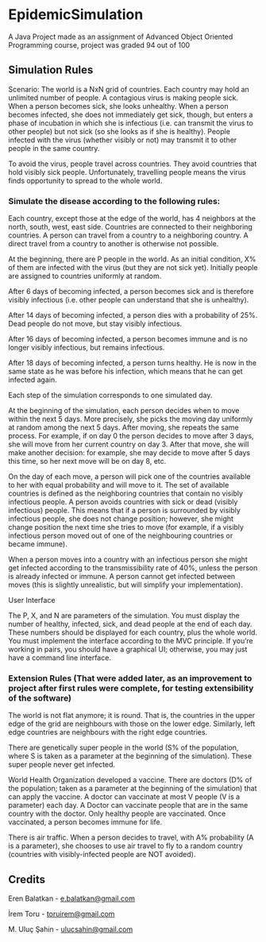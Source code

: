 # EpidemicSimulation
A Java Project made as an assignment of Advanced Object Oriented Programming course, project was graded 94 out of 100

## Simulation Rules

Scenario: The world is a NxN grid of countries. Each country may hold an unlimited number of people. A contagious virus is making people sick. When a person becomes sick, she looks unhealthy. When a person becomes infected, she does not immediately get sick, though, but enters a phase of incubation in which she is infectious (i.e. can transmit the virus to other people) but not sick (so she looks as if she is healthy). People infected with the virus (whether visibly or not) may transmit it to other people in the same country.

To avoid the virus, people travel across countries. They avoid countries that hold visibly sick people. Unfortunately, travelling people means the virus finds opportunity to spread to the whole world.

### Simulate the disease according to the following rules:

Each country, except those at the edge of the world, has 4 neighbors at the north, south, west, east side. Countries are connected to their neighboring countries. A person can travel from a country to a neighboring country. A direct travel from a country to another is otherwise not possible.

At the beginning, there are P people in the world. As an initial condition, X% of them are infected with the virus (but they are not sick yet). Initially people are assigned to countries uniformly at random.

After 6 days of becoming infected, a person becomes sick and is therefore visibly infectious (i.e. other people can understand that she is unhealthy).

After 14 days of becoming infected, a person dies with a probability of 25%. Dead people do not move, but stay visibly infectious.

After 16 days of becoming infected, a person becomes immune and is no longer visibly infectious, but remains infectious.

After 18 days of becoming infected, a person turns healthy. He is now in the same state as he was before his infection, which means that he can get infected again.

Each step of the simulation corresponds to one simulated day.

At the beginning of the simulation, each person decides when to move within the next 5 days. More precisely, she picks the moving day uniformly at random among the next 5 days. After moving, she repeats the same process. For example, if on day 0 the person decides to move after 3 days, she will move from her current country on day 3. After that move, she will make another decision: for example, she may decide to move after 5 days this time, so her next move will be on day 8, etc.

On the day of each move, a person will pick one of the countries available to her with equal probability and will move to it. The set of available countries is defined as the neighboring countries that contain no visibly infectious people. A person avoids countries with sick or dead (visibly infectious) people. This means that if a person is surrounded by visibly infectious people, she does not change position; however, she might change position the next time she tries to move (for example, if a visibly infectious person moved out of one of the neighbouring countries or became immune).

When a person moves into a country with an infectious person she might get infected according to the transmissibility rate of 40%, unless the person is already infected or immune. A person cannot get infected between moves (this is slightly unrealistic, but will simplify your implementation).

User Interface

The P, X, and N are parameters of the simulation. You must display the number of healthy, infected, sick, and dead people at the end of each day. These numbers should be displayed for each country, plus the whole world. You must implement the interface according to the MVC principle. If you’re working in pairs, you should have a graphical UI; otherwise, you may just have a command line interface.

### Extension Rules (That were added later, as an improvement to project after first rules were complete, for testing extensibility of the software)

The world is not flat anymore; it is round. That is, the countries in the upper edge of the grid are neighbours with those on the lower edge. Similarly, left edge countries are neighbours with the right edge countries.

There are genetically super people in the world (S% of the population, where S is taken as a parameter at the beginning of the simulation). These super people never get infected.

World Health Organization developed a vaccine. There are doctors (D% of the population; taken as a parameter at the beginning of the simulation) that can apply the vaccine. A doctor can vaccinate at most V people (V is a parameter) each day. A Doctor can vaccinate people that are in the same country with the doctor. Only healthy people are vaccinated. Once vaccinated, a person becomes immune for life.

There is air traffic. When a person decides to travel, with A% probability (A is a parameter), she chooses to use air travel to fly to a random country (countries with visibly-infected people are NOT avoided).

## Credits 
Eren Balatkan - e.balatkan@gmail.com

İrem Toru - toruirem@gmail.com

M. Uluç Şahin - ulucsahin@gmail.com
